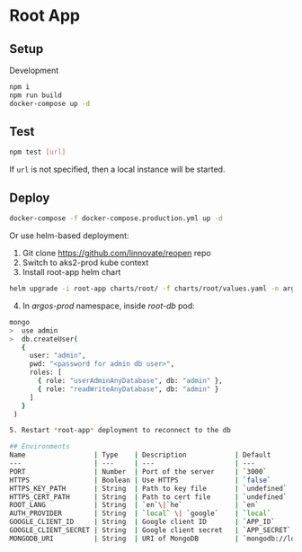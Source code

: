 # Root App

## Setup

Development
```bash
npm i
npm run build
docker-compose up -d
```

## Test
```bash
npm test [url]
```
If `url` is not specified, then a local instance will be started.


## Deploy

```bash
docker-compose -f docker-compose.production.yml up -d
```

Or use helm-based deployment:
1. Git clone https://github.com/linnovate/reopen repo
2. Switch to aks2-prod kube context
3. Install root-app helm chart
```bash
helm upgrade -i root-app charts/root/ -f charts/root/values.yaml -n argos-prod --atomic 
```
4. In *argos-prod* namespace, inside *root-db* pod:
```bash
mongo
>  use admin
>  db.createUser(
   {
     user: "admin",
     pwd: "<password for admin db user>",
     roles: [ 
       { role: "userAdminAnyDatabase", db: "admin" },
       { role: "readWriteAnyDatabase", db: "admin" } 
     ]
   }
 )

5. Restart *root-app* deployment to reconnect to the db

## Environments
Name                 | Type    | Description            | Default
---                  | ---     | ---                    | ---
PORT                 | Number  | Port of the server     | `3000`
HTTPS                | Boolean | Use HTTPS              | `false`
HTTPS_KEY_PATH       | String  | Path to key file       | `undefined`
HTTPS_CERT_PATH      | String  | Path to cert file      | `undefined`
ROOT_LANG            | String  | `en`\|`he`             | `en`
AUTH_PROVIDER        | String  | `local` \| `google`    | `local`
GOOGLE_CLIENT_ID     | String  | Google client ID       | `APP_ID`
GOOGLE_CLIENT_SECRET | String  | Google client secret   | `APP_SECRET`
MONGODB_URI          | String  | URI of MongoDB         | `mongodb://localhost/icu-dev`


